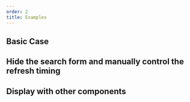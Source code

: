 ```yaml
---
order: 2
title: Examples
---
```


## Basic Case

<code src='./demo/demo1.en-US.tsx'></code>

## Hide the search form and manually control the refresh timing

<code src='./demo/demo2.en-US.tsx'></code>

## Display with other components

<code src='./demo/demo3.en-US.tsx'></code>